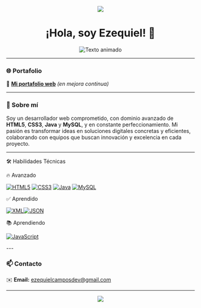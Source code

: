 <!-- Ola superior decorativa -->

<p align="center">
  <img src="https://capsule-render.vercel.app/api?type=waving&color=0:00c6ff,100:0072ff&height=100&section=header"/>
</p>

<h1 align="center">¡Hola, soy Ezequiel! 👋</h1>

<p align="center">
  <!-- Texto animado: Generado con readme-typing-svg -->
  <img src="https://readme-typing-svg.herokuapp.com/?lines=Desarrollador+Web;Apasionado+por+la+tecnolog%C3%ADa;Siempre+aprendiendo;Innovando+cada+d%C3%ADa&center=true&width=600&height=50" alt="Texto animado">
</p>

---

### 🌐 Portafolio

🔗 [**Mi portafolio web**](https://zequi22.github.io/EzequielProfile) *(en mejora continua)*

---

### 🚀 Sobre mí

Soy un desarrollador web comprometido, con dominio avanzado de **HTML5**, **CSS3**, **Java** y **MySQL**, y en constante perfeccionamiento.
Mi pasión es transformar ideas en soluciones digitales concretas y eficientes, colaborando con equipos que buscan innovación y excelencia en cada proyecto.

---
🛠️ Habilidades Técnicas

🔥 Avanzado
<p align="left"> <a href="#"><img src="https://img.shields.io/badge/HTML5-FF6F00?style=flat-square&logo=html5&logoColor=white" alt="HTML5"></a> <a href="#"><img src="https://img.shields.io/badge/CSS3-2196F3?style=flat-square&logo=css3&logoColor=white" alt="CSS3"></a> <a href="#"><img src="https://img.shields.io/badge/Java-ED8B00?style=flat-square&logo=java&logoColor=white" alt="Java"></a> <a href="#"><img src="https://img.shields.io/badge/MySQL-4479A1?style=flat-square&logo=mysql&logoColor=white" alt="MySQL"></a> </p>
✅ Aprendido
<p align="left"> <a href="#"><img src="https://img.shields.io/badge/XML-006699?style=flat-square&logo=xml&logoColor=white" alt="XML"></a><a href="#"><img src="https://img.shields.io/badge/JSON-000000?style=flat-square&logo=json&logoColor=white" alt="JSON"></a> </p>
📚 Aprendiendo
<p align="left"> <a href="#"><img src="https://img.shields.io/badge/JavaScript-F7DF1E?style=flat-square&logo=javascript&logoColor=black" alt="JavaScript"></a> </p>
---

### 📫 Contacto

✉️ **Email:** [ezequielcamposdev@gmail.com](ezequielcamposdev@gmail.com)

---

<!-- Ola inferior decorativa -->

<p align="center">
  <img src="https://capsule-render.vercel.app/api?type=waving&color=0:00c6ff,100:0072ff&height=100&section=footer"/>
</p>
